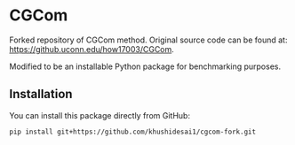 # CGCom
Forked repository of CGCom method. Original source code can be found at: https://github.uconn.edu/how17003/CGCom.

Modified to be an installable Python package for benchmarking purposes.

## Installation

You can install this package directly from GitHub:

```bash
pip install git+https://github.com/khushidesai1/cgcom-fork.git
```
